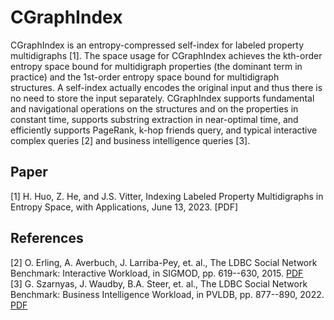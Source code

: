 # CGraphIndex
CGraphIndex is an entropy-compressed self-index for labeled property multidigraphs [1]. The space usage for CGraphIndex achieves the kth-order entropy space bound for multidigraph properties (the dominant term in practice) and the 1st-order entropy space bound for multidigraph structures. A self-index actually encodes the original input and thus there is no need to store the input separately. CGraphIndex supports fundamental and navigational operations on the structures and on the properties in constant time, supports substring extraction in near-optimal time, and efficiently supports PageRank, k-hop friends query, and typical interactive complex queries [2] and business intelligence queries [3].

## Paper
[1] H. Huo, Z. He, and J.S. Vitter,  Indexing Labeled Property Multidigraphs in Entropy Space, with Applications,  June 13, 2023.  [PDF]     

## References
[2] O. Erling, A. Averbuch, J. Larriba-Pey, et. al., The LDBC Social Network Benchmark: Interactive Workload, in SIGMOD, pp. 619--630, 2015. [PDF](https://doi.org/10.1145/2723372.2742786)     
[3] G. Szarnyas, J. Waudby, B.A. Steer, et. al., The LDBC Social Network Benchmark: Business Intelligence Workload, in PVLDB, pp. 877--890, 2022. [PDF](https://doi.org/10.14778/3574245.3574270)
